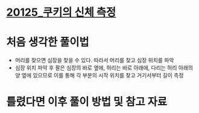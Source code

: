 # [20125_쿠키의 신체 측정](https://www.acmicpc.net/problem/20125)

# 처음 생각한 풀이법

- 머리를 찾으면 심장을 찾을 수 있다. 따라서 머리를 찾고 심장 위치를 파악
- 심장 위치 파악 후 팔은 심장의 바로 옆에, 허리는 바로 아래에, 다리는 허리 아래의 양 옆에 있으므로 이를 통해 각 부분의 시작 위치를 찾고 거기서부터 길이 측정

# 틀렸다면 이후 풀이 방법 및 참고 자료